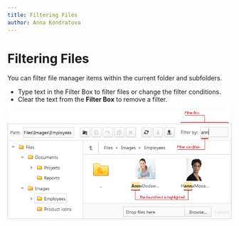 ```yaml
---
title: Filtering Files
author: Anna Kondratova
---
```

# Filtering Files
You can filter file manager items within the current folder and subfolders. 
* Type text in the Filter Box to filter files or change the filter conditions.
* Clear the text from the **Filter Box** to remove a filter.

![ASPxFileManager - Highlight](../../images/img12552.png)
